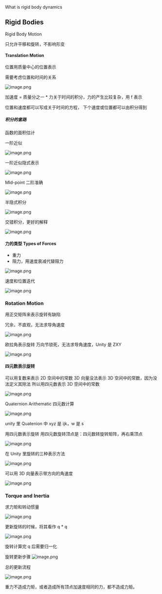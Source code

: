 What  is rigid body dynamics

## Rigid Bodies

Rigid Body Motion

只允许平移和旋转，不影响形变

#### Translation Motion

位置用质量中心的位置表示

需要考虑位置和时间的关系

![image.png](https://image-1253155090.cos.ap-nanjing.myqcloud.com/202306071456915.png)

加速度 = 质量分之一 * 力关于时间的积分，力的产生比较复杂，用 f 表示

位置和速度都可以写成关于时间的方程，
下个速度或位置都可以由积分得到

##### 积分的套路

函数的面积估计

一阶近似

![image.png](https://image-1253155090.cos.ap-nanjing.myqcloud.com/202306071913260.png)

一阶近似隐式表示

![image.png](https://image-1253155090.cos.ap-nanjing.myqcloud.com/202306071915358.png)

MId-point 二阶准确

![image.png](https://image-1253155090.cos.ap-nanjing.myqcloud.com/202306071927275.png)

半隐式积分

![image.png](https://image-1253155090.cos.ap-nanjing.myqcloud.com/202306071933179.png)

交错积分，更好的解释

![image.png](https://image-1253155090.cos.ap-nanjing.myqcloud.com/202306071934249.png)

#### 力的类型 Types of Forces

- 重力
- 阻力，用速度衰减代替阻力

![image.png](https://image-1253155090.cos.ap-nanjing.myqcloud.com/202306071936871.png)

速度和位置迭代

![image.png](https://image-1253155090.cos.ap-nanjing.myqcloud.com/202306071938227.png)

### Rotation Motion

用正交矩阵来表示旋转有缺陷

冗余，不直观，无法求导角速度

![image.png](https://image-1253155090.cos.ap-nanjing.myqcloud.com/202306072005885.png)

欧拉角表示旋转
万向节锁死，无法求导角速度，Unity 是 ZXY

![image.png](https://image-1253155090.cos.ap-nanjing.myqcloud.com/202306072006170.png)

#### 四元数表示旋转

可以用复数来表示 2D 空间中的常数
3D 向量没法表示 3D 空间中的常数，因为没法定义其除法
所以用四元数表示 3D 空间中的常数

![image.png](https://image-1253155090.cos.ap-nanjing.myqcloud.com/202306072013715.png)

Quaternion Arithematic 四元数计算

![image.png](https://image-1253155090.cos.ap-nanjing.myqcloud.com/202306072014928.png)

unity 里 Quatenion 中 xyz 是 ijk，w 是 s

用四元数表示旋转
用四元数旋转顶点是：四元数转旋转矩阵，再右乘顶点

![image.png](https://image-1253155090.cos.ap-nanjing.myqcloud.com/202306072018181.png)

在 Unity 里旋转的三种表示方法

![image.png](https://image-1253155090.cos.ap-nanjing.myqcloud.com/202306072020784.png)

可以用 3D 向量表示带方向的角速度

![image.png](https://image-1253155090.cos.ap-nanjing.myqcloud.com/202306072026905.png)


### Torque and Inertia

求力矩和转动惯量

![image.png](https://image-1253155090.cos.ap-nanjing.myqcloud.com/202306072028377.png)

更新旋转的时候，将其看作 q * q

![image.png](https://image-1253155090.cos.ap-nanjing.myqcloud.com/202306072033519.png)

旋转计算完 q 后需要归一化

旋转更新步骤
![image.png](https://image-1253155090.cos.ap-nanjing.myqcloud.com/202306072038721.png)

总的更新流程

![image.png](https://image-1253155090.cos.ap-nanjing.myqcloud.com/202306072039426.png)

重力不造成力矩，或者造成所有顶点加速度相同的力，都不造成力矩。